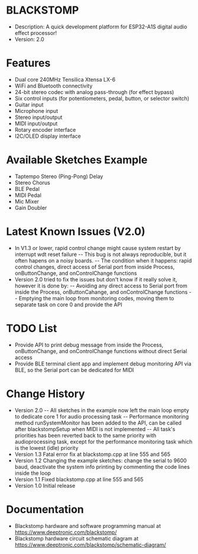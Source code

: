 # BLACKSTOMP
- Description: A quick development platform for ESP32-A1S digital audio effect processor!
- Version: 2.0

# Features
- Dual core 240MHz Tensilica Xtensa LX-6
- WiFi and Bluetooth connectivity
- 24-bit stereo codec with analog pass-through (for effect bypass)
- Six control inputs (for potentiometers, pedal, button, or selector switch)
- Guitar input
- Microphone input
- Stereo input/output
- MIDI input/output
- Rotary encoder interface
- I2C/OLED display interface

# Available Sketches Example
- Taptempo Stereo (Ping-Pong) Delay 
- Stereo Chorus
- BLE Pedal
- MIDI Pedal
- Mic Mixer
- Gain Doubler

# Latest Known Issues (V2.0)
- In V1.3 or lower, rapid control change might cause system restart by interrupt wdt reset failure
-- This bug is not always reproducible, but it often hapens on a noisy boards.
-- The condition when it happens: rapid control changes, direct access of Serial port from inside  Process, onButtonChange, and onControlChange functions
- Version 2.0 tried to fix the issues but don't know if it really solve it, however it is done by:
-- Avoiding any direct access to Serial port from inside the Process, onButtonCahange, and onControlChange functions
-- Emptying the main loop from monitoring codes, moving them to separate task on core 0 and provide the API
 
# TODO List
- Provide API to print debug message from inside the Process, onButtonChange, and onControlChange functions without direct Serial access
- Provide BLE terminal client app and implement debug monitoring API via BLE, so the Serial port can be dedicated for MIDI

# Change History
- Version 2.0
-- All sketches in the example now left the main loop empty to dedicate core 1 for audio processing task
-- Performance monitoring method runSystemMonitor has been added to the API, can be called after blackstompSetup when MIDI is not implemented
-- All task's priorities has been reverted back to the same priority with audioprocessing task, except for the performance monitoring task which is the lowest (idle) priority
- Version 1.3 Fatal error fix at blackstomp.cpp at line 555 and 565
- Version 1.2 Changing the example sketches: change the serial to 9600 baud, deactivate the system info printing by commenting the code lines inside the loop
- Version 1.1 Fixed blackstomp.cpp at line 555 and 565
- Version 1.0 Initial release

# Documentation
- Blackstomp hardware and software programming manual at https://www.deeptronic.com/blackstomp/
- Blackstomp hardware circuit schematic diagram at https://www.deeptronic.com/blackstomp/schematic-diagram/
